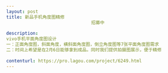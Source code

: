 ```yaml
---                
layout: post       
title: 新品手机角度图精修
                                招募中
           
description: 
vivo手机平面角度图设计
一：正面角度图，斜面角度，横斜面角度图，倒立角度图等7张平面角度图需求
二：时间上希望是在2月6日能够拿到成品。同时我们提供拍摄图展示，便于精修
     
contenturl: https://pro.lagou.com/project/6249.html      
---                 
```

